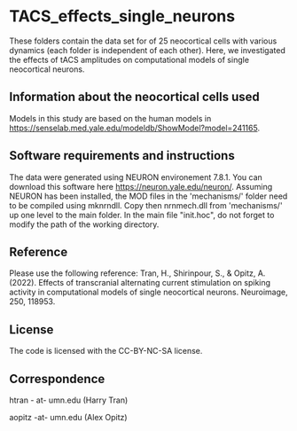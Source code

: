 # TACS_effects_single_neurons



These folders contain the data set for of 25 neocortical cells with various dynamics (each folder is independent of each other). Here, we investigated the effects of tACS amplitudes on computational models of single neocortical neurons. 

## Information about the neocortical cells used
Models in this study are based on the human models in https://senselab.med.yale.edu/modeldb/ShowModel?model=241165.

## Software requirements and instructions
The data were generated using NEURON environement 7.8.1.  You can download this software here https://neuron.yale.edu/neuron/. 
Assuming NEURON has been installed, the MOD files in the 'mechanisms/' folder need to be compiled using mknrndll. Copy then nrnmech.dll from 'mechanisms/' up one level to the main folder.
In the main file "init.hoc", do not forget to modify the path of the working directory.

## Reference
Please use the following reference: 
Tran, H., Shirinpour, S., & Opitz, A. (2022). Effects of transcranial alternating current stimulation on spiking activity in computational models of single neocortical neurons. Neuroimage, 250, 118953.

## License
The code is licensed with the CC-BY-NC-SA license.

## Correspondence
htran - at- umn.edu (Harry Tran)

aopitz -at- umn.edu (Alex Opitz)
